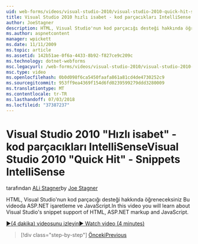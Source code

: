 ```yaml
---
uid: web-forms/videos/visual-studio-2010/visual-studio-2010-quick-hit-snippets-intellisense
title: Visual Studio 2010 hızlı isabet - kod parçacıkları IntelliSense | Microsoft Docs
author: JoeStagner
description: HTML, Visual Studio'nun kod parçacığı desteği hakkında öğreneceksiniz Bu videoda ASP.NET işaretleme ve JavaScript.
ms.author: aspnetcontent
manager: wpickett
ms.date: 11/11/2009
ms.topic: article
ms.assetid: 142b51ae-0f6a-4433-8b92-f827ce9c209c
ms.technology: dotnet-webforms
msc.legacyurl: /web-forms/videos/visual-studio-2010/visual-studio-2010-quick-hit-snippets-intellisense
msc.type: video
ms.openlocfilehash: 0b0d098f6ca5450faafa861a81cd4de4730252c9
ms.sourcegitcommit: 953ff9ea4369f154d6fd0239599279ddd3280009
ms.translationtype: MT
ms.contentlocale: tr-TR
ms.lasthandoff: 07/03/2018
ms.locfileid: "37387237"
---
```

<a name="visual-studio-2010-quick-hit---snippets-intellisense"></a><span data-ttu-id="66013-103">Visual Studio 2010 "Hızlı isabet" - kod parçacıkları IntelliSense</span><span class="sxs-lookup"><span data-stu-id="66013-103">Visual Studio 2010 "Quick Hit" - Snippets IntelliSense</span></span>
====================
<span data-ttu-id="66013-104">tarafından [ALi Stagner](https://github.com/JoeStagner)</span><span class="sxs-lookup"><span data-stu-id="66013-104">by [Joe Stagner](https://github.com/JoeStagner)</span></span>

<span data-ttu-id="66013-105">HTML, Visual Studio'nun kod parçacığı desteği hakkında öğreneceksiniz Bu videoda ASP.NET işaretleme ve JavaScript.</span><span class="sxs-lookup"><span data-stu-id="66013-105">In this video you will learn about Visual Studio's snippet support of HTML, ASP.NET markup and JavaScript.</span></span>

[<span data-ttu-id="66013-106">&#9654;(4 dakika) videosunu izleyin</span><span class="sxs-lookup"><span data-stu-id="66013-106">&#9654; Watch video (4 minutes)</span></span>](https://channel9.msdn.com/Blogs/ASP-NET-Site-Videos/visual-studio-2010-quick-hit-snippets-intellisense)

> [!div class="step-by-step"]
> [<span data-ttu-id="66013-107">Önceki</span><span class="sxs-lookup"><span data-stu-id="66013-107">Previous</span></span>](visual-studio-2010-quick-hit-websites-instead-of-web-projects.md)
